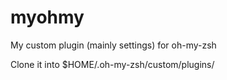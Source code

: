 # myohmy
My custom plugin (mainly settings) for oh-my-zsh

Clone it into $HOME/.oh-my-zsh/custom/plugins/
